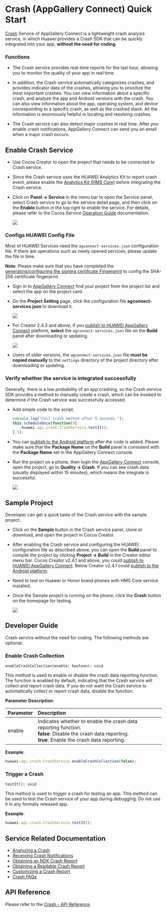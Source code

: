 # Crash (AppGallery Connect) Quick Start

[Crash](https://developer.huawei.com/consumer/en/doc/development/AppGallery-connect-Guides/agc-crash-introduction) Service of AppGallery Connect is a lightweight crash analysis service, in which Huawei provides a Crash SDK that can be quickly integrated into your app, **without the need for coding**.

### Functions

- The Crash service provides real-time reports for the last hour, allowing you to monitor the quality of your app in real time.

- In addition, the Crash service automatically categorizes crashes, and provides indicator data of the crashes, allowing you to prioritize the most important crashes. You can view information about a specific crash, and analyze the app and Android versions with the crash. You can also view information about the app, operating system, and device corresponding to a specific crash, as well as the crashed stack. All the information is enormously helpful in locating and resolving crashes.

- The Crash service can also detect major crashes in real time. After you enable crash notifications, AppGallery Connect can send you an email when a major crash occurs.

## Enable Crash Service

- Use Cocos Creator to open the project that needs to be connected to Crash service.

- Since the Crash service uses the HUAWEI Analytics Kit to report crash event, please enable the [Analytics Kit (HMS Core)](./hms-analytics.md) before integrating the Crash service.

- Click on **Panel -> Service** in the menu bar to open the Service panel, select Crash service to go to the service detail page, and then click on the **Enable** button in the top right to enable the service. For details, please refer to the Cocos Service [Operation Guide](./index.md#usage) documentation.

  ![](agc-crash/crash-panel.png)

### Configs HUAWEI Config File

Most of HUAWEI Services need the `agconnect-services.json` configuration file. If there are operations such as newly opened services, please update the file in time.

**Note**: Please make sure that you have completed the [generating/configuring the signing certificate Fingerprint](https://developer.huawei.com/consumer/en/doc/development/HMSCore-Guides/config-agc-0000001050166285#EN-US_TOPIC_0000001054452903__section10260203515546) to config the SHA-256 certificate fingerprint.

- Sign in to [AppGallery Connect](https://developer.huawei.com/consumer/en/service/josp/agc/index.html) find your project from the project list and select the app on the project card.

- On the **Project Setting** page, click the configuration file **agconnect-services.json** to download it. 

  ![](agc-crash/crash-configfile.png)

- For Creator 2.4.3 and above, if you [publish to HUAWEI AppGallery Connect](../../publish/publish-huawei-agc.md) platform, **select** the `agconnect-services.json` file on the **Build** panel after downloading or updating.

  ![](agc-crash/crash-agcfile.jpg)

- Users of older versions, the `agconnect-services.json` file **must be copied manually** to the `settings` directory of the project directory after downloading or updating.

### Verify whether the service is integrated successfully

Generally, there is a low probability of an app crashing, so the Crash service SDK provides a method to manually create a crash, which can be invoked to determine if the Crash service was successfully accessed.

- Add simple code to the script.

  ```js
  console.log("Call crash method after 5 seconds.");
  this.scheduleOnce(function(){
      huawei.agc.crash.CrashService.testIt();
  },5);
  ```

- You can [publish to the Android platform](../publish/publish-native.md) after the code is added. Please make sure that the **Package Name** on the **Build** panel is consistent with the **Package Name** set in the AppGallery Connect console.

- Run the project on a phone, then login the [AppGallery Connect](https://developer.huawei.com/consumer/en/service/josp/agc/index.html) console, open the project, go to **Quality -> Crash**. If you can see crash data (usually displayed within 15 minutes), which means the integrate is successful.

  ![](agc-crash/crash-console.jpg)

## Sample Project

Developer can get a quick taste of the Crash service with the sample project.

- Click on the **Sample** button in the Crash service panel, clone or download, and open the project in Cocos Creator.

- After enabling the Crash service and configuring the HUAWEI configuration file as described above, you can open the **Build** panel to compile the project by clicking **Project -> Build** in the Creator editor menu bar. Cocos Creator v2.4.1 and above, you could [publish to HUAWEI AppGallery Connect](../publish/publish-huawei-agc.md). Below Creator v2.4.1 could [publish to the Android platform](../publish/publish-native.md).

- Need to test on Huawei or Honor brand phones with HMS Core service installed.

- Once the Sample project is running on the phone, click the **Crash** button on the homepage for testing.

  ![](agc-crash/crash-sample.png)

## Developer Guide

Crash service without the need for coding. The following methods are optional.

### Enable Crash Collection

`enableCrashCollection(enable: boolean): void`

This method is used to enable or disable the crash data reporting function. The function is enabled by default, indicating that the Crash service will collect and report crash data. If you do not want the Crash service to automatically collect or report crash data, disable the function.

**Parameter Description**:

| Parameter | Description | 
| :---------- | :------------- |  
|  enable    | 	Indicates whether to enable the crash data reporting function.<br>**false**: Disable the crash data reporting.<br>**true**: Enable the crash data reporting. | 

**Example**:

```js
huawei.agc.crash.CrashService.enableCrashCollection(false);
```

### Trigger a Crash

`testIt(): void`

This method is used to trigger a crash for testing an app. This method can be used to test the Crash service of your app during debugging. Do not use it in any formally released app.

**Example**:

```js
huawei.agc.crash.CrashService.testIt();
```

## Service Related Documentation

- [Analyzing a Crash](https://developer.huawei.com/consumer/en/doc/development/AppGallery-connect-Guides/agc-crash-locate)
- [Receiving Crash Notifications](https://developer.huawei.com/consumer/en/doc/development/AppGallery-connect-Guides/agc-crash-notice)
- [Obtaining an NDK Crash Report](https://developer.huawei.com/consumer/en/doc/development/AppGallery-connect-Guides/agc-crash-report)
- [Obtaining a Readable Crash Report](https://developer.huawei.com/consumer/en/doc/development/AppGallery-connect-Guides/agc-crash-mapping)
- [Customizing a Crash Report](https://developer.huawei.com/consumer/en/doc/development/AppGallery-connect-Guides/agc-crash-customreport)
- [Crash FAQs](https://developer.huawei.com/consumer/en/doc/development/AppGallery-connect-Guides/agc-crash-faq)

## API Reference

Please refer to the [Crash - API Reference](https://docs.cocos.com/service/api/modules/huawei.agc.crash.html).
